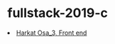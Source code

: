# fullstack-2019-c

<li><a href="https://github.com/Lasseboy59/fs-osa_3_puhelinluettelo/">Harkat Osa_3, Front end</a></li>
